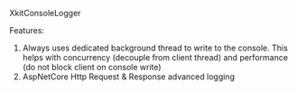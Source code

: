 XkitConsoleLogger

Features:

1) Always uses dedicated background thread to write to the console. This helps with concurrency (decouple  from client thread) and performance (do not block client on console write)
2) AspNetCore Http Request & Response advanced logging
